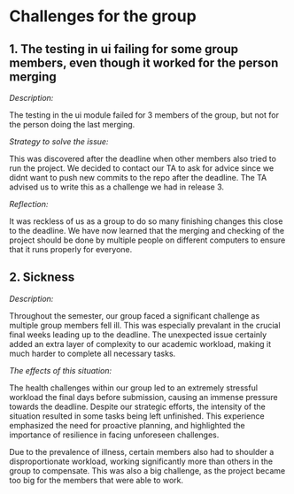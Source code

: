# Challenges for the group

## 1. The testing in ui failing for some group members, even though it worked for the person merging

_Description:_ 

The testing in the ui module failed for 3 members of the group, but not for the person doing the last merging. 

_Strategy to solve the issue:_

This was discovered after the deadline when other members also tried to run the project. We decided to contact our TA to ask for advice since we didnt want to push new commits to the repo after the deadline. The TA advised us to write this as a challenge we had in release 3. 

_Reflection:_ 

It was reckless of us as a group to do so many finishing changes this close to the deadline. We have now learned that the merging and checking of the project should be done by multiple people on different computers to ensure that it runs properly for everyone. 

## 2. Sickness 

_Description:_

Throughout the semester, our group faced a significant challenge as multiple group members fell ill. This was especially prevalant in the crucial final weeks leading up to the deadline. The unexpected issue certainly added an extra layer of complexity to our academic workload, making it much harder to complete all necessary tasks. 

_The effects of this situation:_

The health challenges within our group led to an extremely stressful workload the final days before submission, causing an immense pressure towards the deadline. Despite our strategic efforts, the intensity of the situation resulted in some tasks being left unfinished. This experience emphasized the need for proactive planning, and highlighted the importance of resilience in facing unforeseen challenges.

Due to the prevalence of illness, certain members also had to shoulder a disproportionate workload, working significantly more than others in the group to compensate. This was also a big challenge, as the project became too big for the members that were able to work.